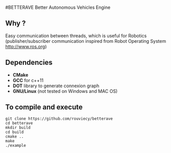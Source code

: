 #BETTERAVE
Better Autonomous Vehicles Engine

## Why ?
Easy communication between threads, which is useful for Robotics (publisher/subscriber communication inspired from Robot Operating System http://www.ros.org)

## Dependencies
+    **CMake**
+    **GCC** for c++11
+    **DOT** library to generate connexion graph
+    **GNU/Linux** (not tested on Windows and MAC OS)

## To compile and execute
    git clone https://github.com/rouviecy/betterave
    cd betterave
    mkdir build
    cd build
    cmake ..
    make
    ./example
